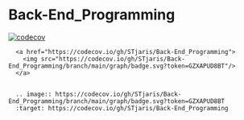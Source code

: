 # Back-End_Programming

[![codecov](https://codecov.io/gh/STjaris/Back-End_Programming/branch/main/graph/badge.svg?token=GZXAPUD8BT)](https://codecov.io/gh/STjaris/Back-End_Programming)


      <a href="https://codecov.io/gh/STjaris/Back-End_Programming">
        <img src="https://codecov.io/gh/STjaris/Back-End_Programming/branch/main/graph/badge.svg?token=GZXAPUD8BT"/>
      </a>
   
   
      .. image:: https://codecov.io/gh/STjaris/Back-End_Programming/branch/main/graph/badge.svg?token=GZXAPUD8BT
      :target: https://codecov.io/gh/STjaris/Back-End_Programming
    
